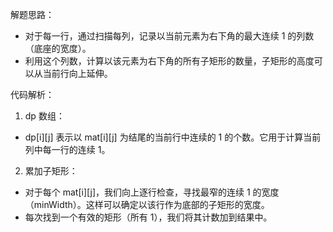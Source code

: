 解题思路：
  - 对于每一行，通过扫描每列，记录以当前元素为右下角的最大连续 1 的列数（底座的宽度）。
  - 利用这个列数，计算以该元素为右下角的所有子矩形的数量，子矩形的高度可以从当前行向上延伸。

代码解析：
1. dp 数组：
  - dp[i][j] 表示以 mat[i][j] 为结尾的当前行中连续的 1 的个数。它用于计算当前列中每一行的连续 1。
2. 累加子矩形：
  - 对于每个 mat[i][j]，我们向上逐行检查，寻找最窄的连续 1 的宽度（minWidth）。这样可以确定以该行作为底部的子矩形的宽度。
  - 每次找到一个有效的矩形（所有 1），我们将其计数加到结果中。
  
  